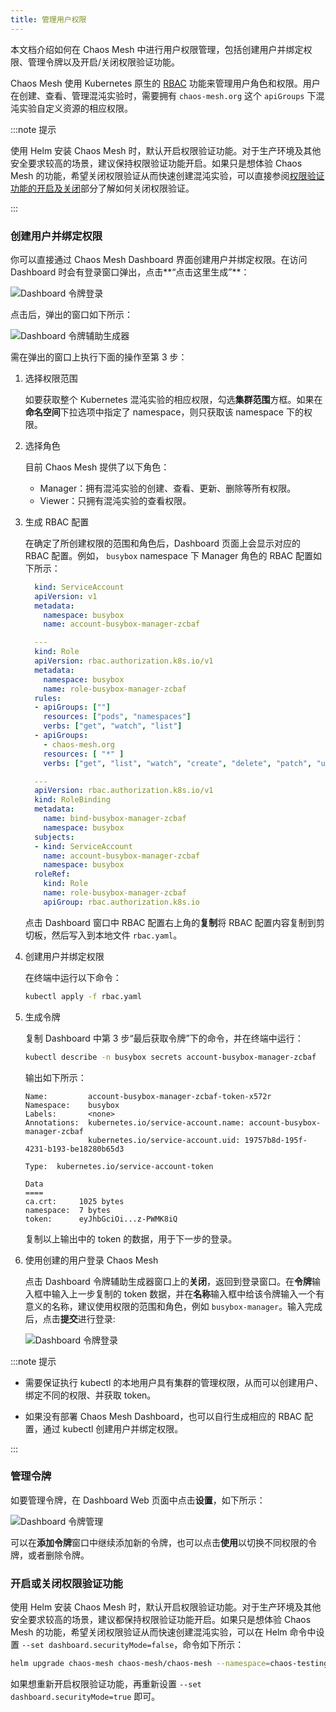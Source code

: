 ```yaml
---
title: 管理用户权限
---
```


本文档介绍如何在 Chaos Mesh 中进行用户权限管理，包括创建用户并绑定权限、管理令牌以及开启/关闭权限验证功能。

Chaos Mesh 使用 Kubernetes 原生的 [RBAC](https://kubernetes.io/zh/docs/reference/access-authn-authz/rbac/) 功能来管理用户角色和权限。用户在创建、查看、管理混沌实验时，需要拥有 `chaos-mesh.org` 这个 `apiGroups` 下混沌实验自定义资源的相应权限。

:::note 提示

使用 Helm 安装 Chaos Mesh 时，默认开启权限验证功能。对于生产环境及其他安全要求较高的场景，建议保持权限验证功能开启。如果只是想体验 Chaos Mesh 的功能，希望关闭权限验证从而快速创建混沌实验，可以直接参阅[权限验证功能的开启及关闭](#开启或关闭权限验证功能)部分了解如何关闭权限验证。

:::

### 创建用户并绑定权限

你可以直接通过 Chaos Mesh Dashboard 界面创建用户并绑定权限。在访问 Dashboard 时会有登录窗口弹出，点击**“点击这里生成”**：

![Dashboard 令牌登录](img/dashboard_login1.png)

点击后，弹出的窗口如下所示：

![Dashboard 令牌辅助生成器](img/token_helper.png)

需在弹出的窗口上执行下面的操作至第 3 步：

1. 选择权限范围

   如要获取整个 Kubernetes 混沌实验的相应权限，勾选**集群范围**方框。如果在**命名空间**下拉选项中指定了 namespace，则只获取该 namespace 下的权限。

2. 选择角色

   目前 Chaos Mesh 提供了以下角色：

   - Manager：拥有混沌实验的创建、查看、更新、删除等所有权限。
   - Viewer：只拥有混沌实验的查看权限。

3. 生成 RBAC 配置

   在确定了所创建权限的范围和角色后，Dashboard 页面上会显示对应的 RBAC 配置。例如， `busybox` namespace 下 Manager 角色的 RBAC 配置如下所示：

   ```yaml
     kind: ServiceAccount
     apiVersion: v1
     metadata:
       namespace: busybox
       name: account-busybox-manager-zcbaf

     ---
     kind: Role
     apiVersion: rbac.authorization.k8s.io/v1
     metadata:
       namespace: busybox
       name: role-busybox-manager-zcbaf
     rules:
     - apiGroups: [""]
       resources: ["pods", "namespaces"]
       verbs: ["get", "watch", "list"]
     - apiGroups:
       - chaos-mesh.org
       resources: [ "*" ]
       verbs: ["get", "list", "watch", "create", "delete", "patch", "update"]

     ---
     apiVersion: rbac.authorization.k8s.io/v1
     kind: RoleBinding
     metadata:
       name: bind-busybox-manager-zcbaf
       namespace: busybox
     subjects:
     - kind: ServiceAccount
       name: account-busybox-manager-zcbaf
       namespace: busybox
     roleRef:
       kind: Role
       name: role-busybox-manager-zcbaf
       apiGroup: rbac.authorization.k8s.io
   ```

   点击 Dashboard 窗口中 RBAC 配置右上角的**复制**将 RBAC 配置内容复制到剪切板，然后写入到本地文件 `rbac.yaml`。

4. 创建用户并绑定权限

   在终端中运行以下命令：

   ```bash
   kubectl apply -f rbac.yaml
   ```

5. 生成令牌

   复制 Dashboard 中第 3 步“最后获取令牌”下的命令，并在终端中运行：

   ```bash
   kubectl describe -n busybox secrets account-busybox-manager-zcbaf
   ```

   输出如下所示：

   ```log
   Name:         account-busybox-manager-zcbaf-token-x572r
   Namespace:    busybox
   Labels:       <none>
   Annotations:  kubernetes.io/service-account.name: account-busybox-manager-zcbaf
                 kubernetes.io/service-account.uid: 19757b8d-195f-4231-b193-be18280b65d3

   Type:  kubernetes.io/service-account-token

   Data
   ====
   ca.crt:     1025 bytes
   namespace:  7 bytes
   token:      eyJhbGciOi...z-PWMK8iQ
   ```

   复制以上输出中的 token 的数据，用于下一步的登录。

6. 使用创建的用户登录 Chaos Mesh

   点击 Dashboard 令牌辅助生成器窗口上的**关闭**，返回到登录窗口。在**令牌**输入框中输入上一步复制的 token 数据，并在**名称**输入框中给该令牌输入一个有意义的名称，建议使用权限的范围和角色，例如 `busybox-manager`。输入完成后，点击**提交**进行登录:

   ![Dashboard 令牌登录](img/dashboard_login2.png)

:::note 提示

- 需要保证执行 kubectl 的本地用户具有集群的管理权限，从而可以创建用户、绑定不同的权限、并获取 token。

- 如果没有部署 Chaos Mesh Dashboard，也可以自行生成相应的 RBAC 配置，通过 kubectl 创建用户并绑定权限。

:::

### 管理令牌

如要管理令牌，在 Dashboard Web 页面中点击**设置**，如下所示：

![Dashboard 令牌管理](img/token_manager.png)

可以在**添加令牌**窗口中继续添加新的令牌，也可以点击**使用**以切换不同权限的令牌，或者删除令牌。

### 开启或关闭权限验证功能

使用 Helm 安装 Chaos Mesh 时，默认开启权限验证功能。对于生产环境及其他安全要求较高的场景，建议都保持权限验证功能开启。如果只是想体验 Chaos Mesh 的功能，希望关闭权限验证从而快速创建混沌实验，可以在 Helm 命令中设置 `--set dashboard.securityMode=false`，命令如下所示：

```bash
helm upgrade chaos-mesh chaos-mesh/chaos-mesh --namespace=chaos-testing --set dashboard.securityMode=false
```

如果想重新开启权限验证功能，再重新设置 `--set dashboard.securityMode=true` 即可。
